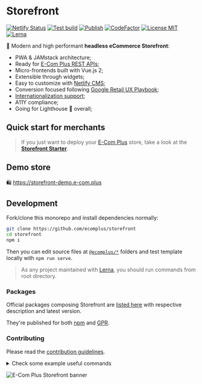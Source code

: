 # Storefront

[![Netlify Status](https://api.netlify.com/api/v1/badges/c5f6676c-5b7f-4d5b-b348-b714f56f83d0/deploy-status)](https://app.netlify.com/sites/storefront-template/deploys) [![Test build](https://github.com/ecomplus/storefront/workflows/Test%20build/badge.svg)](https://github.com/ecomplus/storefront/actions?workflow=Test+build) [![Publish](https://github.com/ecomplus/storefront/workflows/Publish/badge.svg)](https://github.com/ecomplus/storefront/actions?workflow=Publish) [![CodeFactor](https://www.codefactor.io/repository/github/ecomplus/storefront/badge)](https://www.codefactor.io/repository/github/ecomplus/storefront) [![License MIT](https://img.shields.io/badge/License-MIT-yellow.svg)](https://opensource.org/licenses/MIT) [![Lerna](https://img.shields.io/badge/maintained%20with-lerna-cc00ff.svg)](https://lerna.js.org/)

:rocket: Modern and high performant **headless eCommerce Storefront**:

- PWA & JAMstack architecture;
- Ready for [E-Com Plus REST APIs](https://developers.e-com.plus/docs/reference/);
- Micro-frontends built with Vue.js 2;
- Extensible through widgets;
- Easy to customize with [Netlify CMS](https://www.netlifycms.org/);
- Conversion focused following [Google Retail UX Playbook](https://services.google.com/fh/files/events/pdf_retail_ux_playbook.pdf);
- [Internationalization support](https://github.com/ecomplus/i18n);
- A11Y compliance;
- Going for Lighthouse :100: overall;

## Quick start for merchants

> If you just want to deploy your [E-Com Plus](https://e-com.plus) store, take a look at the **[Storefront Starter](https://github.com/ecomplus/storefront-starter)**.

## Demo store

:shopping: https://storefront-demo.e-com.plus

## Development

Fork/clone this monorepo and install dependencies normally:

```bash
git clone https://github.com/ecomplus/storefront
cd storefront
npm i
```

Then you can edit source files at [`@ecomplus/*`](@ecomplus) folders and test template locally with `npm run serve`.

> As any project maintained with [Lerna](https://lerna.js.org/), you should run commands from root directory.

### Packages

Official packages composing Storefront are [listed here](https://github.com/ecomplus/storefront/packages) with respective description and latest version.

They're published for both [npm](https://www.npmjs.com/) and [GPR](https://github.com/features/packages).

### Contributing

Please read the [contribution guidelines](CONTRIBUTING.md).

<details>
  <summary>
  Check some example useful commands
  </summary>

#### Compile template for production

```bash
npm run build
```

#### Compile all packages

```bash
npx lerna exec -- build
```

#### Serve template locally

```bash
npm run serve
```

#### Serve some specific package tests

```bash
lerna run --scope=@ecomplus/{pkg} serve --stream
```

#### Lint changed files

```bash
npx lerna exec -- lint-staged
```

#### Release and publish all changed packages

```bash
npm run release
```

</details>

![E-Com Plus Storefront banner](https://repository-images.githubusercontent.com/183649678/1c624a80-3180-11ea-8761-1f45e0f675a5)
